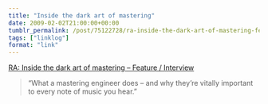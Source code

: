 ```yaml
---
title: "Inside the dark art of mastering"
date: 2009-02-02T21:00:00+00:00
tumblr_permalink: /post/75122728/ra-inside-the-dark-art-of-mastering-feature
tags: ["linklog"]
format: "link"
---
```


[RA: Inside the dark art of mastering &#8211; Feature / Interview][1]

> &ldquo;What a mastering engineer does &#8211; and why they&rsquo;re vitally important to every note of music you hear.&rdquo;

[1]: http://www.residentadvisor.net/feature-read.aspx?id=1007
